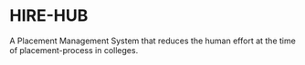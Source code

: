 # HIRE-HUB
A Placement Management System that reduces the human effort at the time of placement-process in colleges.
